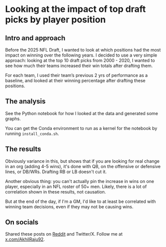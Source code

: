 # Looking at the impact of top draft picks by player position

## Intro and approach

Before the 2025 NFL Draft, I wanted to look at which positions had the most
impact on winning over the following years. I decided to use a very simple
approach: looking at the top 10 draft picks from 2000 - 2020, I wanted to see
how much their teams increased their win totals after drafting them.

For each team, I used their team’s previous 2 yrs of performance as a baseline,
and looked at their winning percentage after drafting these positions.

## The analysis

See the Python notebook for how I looked at the data and generated some graphs.

You can get the Conda environment to run as a kernel for the notebook by
running `install_conda.sh`.

## The results

Obviously variance in this, but shows that if you are looking for real change in
an org (adding 4-5 wins), it's done with QB, on the offensive or defensive
lines, or DB/WRs. Drafting RB or LB doesn't cut it.

Another obvious thing: you can't actually pin the increase in wins on one
player, especially in an NFL roster of 50+ men. Likely, there is a lot of
correlation shown in these results, not causation.

But at the end of the day, if I'm a GM, I'd like to at least be correlated with
winning team decisions, even if they may not be causing wins.

## On socials

Shared these posts on [Reddit][reddit] and Twitter/X. Follow me at
[x.com/AkhilRaju92](https://x.com/AkhilRaju92).

[reddit]: <https://www.reddit.com/r/NFL_Draft/comments/1k634w4/impact_of_top_draft_picks_by_player_position/>
